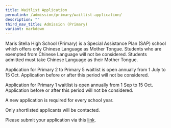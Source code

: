 ```yaml
---
title: Waitlist Application
permalink: /admission/primary/waitlist-application/
description: ""
third_nav_title: Admission (Primary)
variant: markdown
---
```

Maris Stella High School (Primary) is a Special Assistance Plan (SAP) school which offers only Chinese Language as Mother Tongue. Students who are exempted from Chinese Language will not be considered. Students admitted must take Chinese Language as their Mother Tongue.   
  
Application for Primary 2 to Primary 5 waitlist is open annually from 1 July to 15 Oct. Application before or after this period will not be considered.    
  
Application for Primary 1 waitlist is open annually from 1 Sep to 15 Oct. Application before or after this period will not be considered.    
  
A new application is required for every school year.     
  
Only shortlisted applicants will be contacted.

Please submit your application via this [link](https://go.gov.sg/waitlistmshsp).